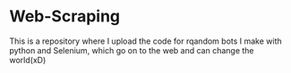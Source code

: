 # Web-Scraping


This is a repository where I upload the code for rqandom bots I make with python and Selenium, which go on to the web and can change the world(xD)
